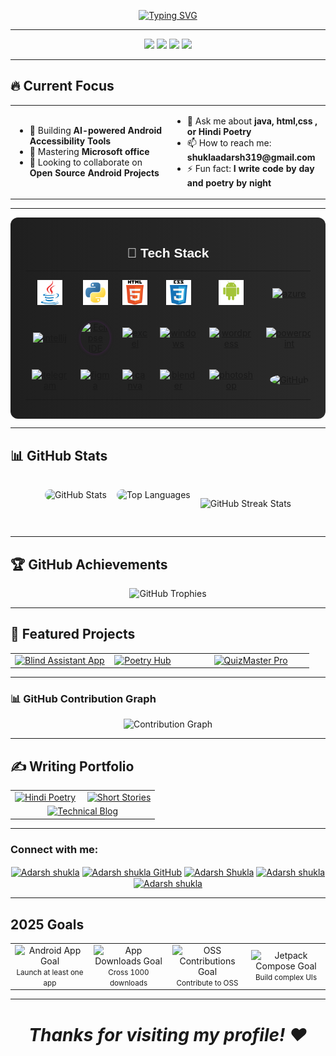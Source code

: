 


<!-- 
  Advanced GitHub Profile README.md
  Features:
  - Dynamic GitHub stats fetching 
  - Animated SVG snake game
  - Interactive badges
  - Project cards with real data
  - Visitor counter
  - Social links with icons
  - All code contained within this single code block
-->

<div align="center">

[![Typing SVG](https://readme-typing-svg.demolab.com?font=Satisfy&weight=600&size=36&duration=4000&pause=1000&color=6C63FF&center=true&vCenter=true&width=800&lines=👋+Hi+I'm+Adarsh+Shukla;Android+Dev+%7C+Poet+%7C+Coder;Open+Source+Enthusiast;Let's+Build+Something+Meaningful)](https://git.io/typing-svg)

</div>




---
<p align="center">
  <span>
    <img src="https://komarev.com/ghpvc/?username=The-AdarshShukla&label=Profile+Visitors&style=for-the-badge&color=6c5ce7&cache_seconds=200" />
    <img src="https://img.shields.io/github/followers/The-AdarshShukla?label=Followers&style=for-the-badge&logo=github&color=00b894&cache_seconds=200" />
    <img src="https://img.shields.io/github/stars/The-AdarshShukla?label=Stars&style=for-the-badge&logo=github&color=f39c12&cache_seconds=200" />
    <img src="https://img.shields.io/badge/Contributions-Active-blueviolet?style=for-the-badge&logo=github&cache_seconds=200" />
  </span>
</p>





---

## 🔥 Current Focus

<div align="center">
  <table>
    <tr>
      <td width="50%">
        <ul>
          <li>🔭 Building <b>AI-powered Android Accessibility Tools</b></li>
          <li>🌱 Mastering <b>Microsoft office</b></li>
          <li>👯 Looking to collaborate on <b>Open Source Android Projects</b></li>
        </ul>
      </td>
      <td width="50%">
        <ul>
          <li>💬 Ask me about <b>java, html,css , or Hindi Poetry</b></li>
          <li>📫 How to reach me: <b>shuklaadarsh319@gmail.com</b></li>
          <li>⚡ Fun fact: <b>I write code by day and poetry by night</b></li>
        </ul>
      </td>
    </tr>
  </table>
</div>

---


<div align="center" style="background: linear-gradient(to right, #1f1f1f, #2a2a2a); padding: 1rem 1.5rem; border-radius: 12px;">
  <h2 style="color: #ffffff; font-family: sans-serif; margin-bottom: 1rem;">
    🚀 Tech Stack
  </h2>
<table>
  <tr>
    <td align="center" style="padding: 10px;">
      <a href="https://www.java.com" target="_blank" rel="noreferrer">
        <img src="https://raw.githubusercontent.com/devicons/devicon/master/icons/java/java-original.svg" alt="java" width="40" height="40"/>
      </a>
    </td>
    <td align="center" style="padding: 10px;">
      <a href="https://www.python.org" target="_blank" rel="noreferrer">
        <img src="https://raw.githubusercontent.com/devicons/devicon/master/icons/python/python-original.svg" alt="python" width="40" height="40"/>
      </a>
    </td>
    <td align="center" style="padding: 10px;">
      <a href="https://www.w3.org/html/" target="_blank" rel="noreferrer">
        <img src="https://raw.githubusercontent.com/devicons/devicon/master/icons/html5/html5-original-wordmark.svg" alt="html5" width="40" height="40"/>
      </a>
    </td>
    <td align="center" style="padding: 10px;">
      <a href="https://www.w3schools.com/css/" target="_blank" rel="noreferrer">
        <img src="https://raw.githubusercontent.com/devicons/devicon/master/icons/css3/css3-original-wordmark.svg" alt="css3" width="40" height="40"/>
      </a>
    </td>
    <td align="center" style="padding: 10px;">
      <a href="https://developer.android.com" target="_blank" rel="noreferrer">
        <img src="https://raw.githubusercontent.com/devicons/devicon/master/icons/android/android-original-wordmark.svg" alt="android" width="40" height="40"/>
      </a>
    </td>
    <td align="center" style="padding: 10px;">
      <a href="https://azure.microsoft.com" target="_blank" rel="noreferrer">
        <img src="https://www.vectorlogo.zone/logos/microsoft_azure/microsoft_azure-icon.svg" alt="azure" width="40" height="40"/>
      </a>
    </td>
    <td align="center" style="padding: 10px;">
  <a href="https://chat.openai.com" target="_blank" rel="noreferrer">
    <img src="https://img.icons8.com/fluency/48/chatgpt.png" alt="ChatGPT" width="40" height="40"/>
  </a>
</td>
    <td align="center" style="padding: 10px;">
      <a href="https://www.mysql.com/" target="_blank" rel="noreferrer">
        <img src="https://raw.githubusercontent.com/devicons/devicon/master/icons/mysql/mysql-original-wordmark.svg" alt="mysql" width="40" height="40"/>
      </a>
    </td>
    <td align="center" style="padding: 10px;">
      <a href="https://cloud.google.com" target="_blank" rel="noreferrer">
        <img src="https://www.vectorlogo.zone/logos/google_cloud/google_cloud-icon.svg" alt="google cloud" width="40" height="40"/>
      </a>
    </td>
  </tr>
  <tr>
    <td align="center" style="padding: 10px;">
      <a href="https://www.jetbrains.com/idea/" target="_blank" rel="noreferrer">
        <img src="https://upload.wikimedia.org/wikipedia/commons/9/9c/IntelliJ_IDEA_Icon.svg" alt="intellij" width="40" height="40"/>
      </a>
    </td>
   <td align="center" style="padding: 10px;">
  <a href="https://www.eclipse.org" target="_blank" rel="noreferrer">
    <img src="https://www.eclipse.org/downloads/assets/public/images/logo-eclipse.png" 
         alt="Eclipse IDE" 
         width="40" 
         height="40"
         style="border-radius: 50%; box-shadow: 0 0 5px rgba(104, 33, 122, 0.5);">
  </a>
</td>
    <td align="center" style="padding: 10px;">
      <a href="https://www.microsoft.com/en-us/microsoft-365/excel" target="_blank" rel="noreferrer">
        <img src="https://upload.wikimedia.org/wikipedia/commons/3/34/Microsoft_Office_Excel_%282019%E2%80%93present%29.svg" alt="excel" width="40" height="40"/>
      </a>
    </td>
    <td align="center" style="padding: 10px;">
      <a href="https://www.microsoft.com/en-us/windows" target="_blank" rel="noreferrer">
        <img src="https://upload.wikimedia.org/wikipedia/commons/5/5f/Windows_logo_-_2012.svg" alt="windows" width="40" height="40"/>
      </a>
    </td>
   <td align="center" style="padding: 10px;">
  <a href="https://wordpress.org" target="_blank" rel="noreferrer">
    <img src="https://www.vectorlogo.zone/logos/wordpress/wordpress-icon.svg" alt="wordpress" width="40" height="40" />
  </a>
</td>
    <td align="center" style="padding: 10px;">
      <a href="https://www.microsoft.com/en-us/microsoft-365/powerpoint" target="_blank" rel="noreferrer">
        <img src="https://upload.wikimedia.org/wikipedia/commons/0/0d/Microsoft_Office_PowerPoint_%282019%E2%80%93present%29.svg" alt="powerpoint" width="40" height="40"/>
      </a>
    </td>
    <td align="center" style="padding: 10px;">
      <a href="https://www.microsoft.com/en-us/microsoft-365/word" target="_blank" rel="noreferrer">
        <img src="https://upload.wikimedia.org/wikipedia/commons/f/fd/Microsoft_Office_Word_%282019%E2%80%93present%29.svg" alt="word" width="40" height="40"/>
      </a>
    </td>
    <td align="center" style="padding: 10px;">
      <a href="https://drive.google.com" target="_blank" rel="noreferrer">
        <img src="https://www.vectorlogo.zone/logos/google_drive/google_drive-icon.svg" alt="google drive" width="40" height="40"/>
      </a>
    </td>
    <td align="center" style="padding: 10px;">
      <a href="https://www.linkedin.com" target="_blank" rel="noreferrer">
        <img src="https://www.vectorlogo.zone/logos/linkedin/linkedin-icon.svg" alt="linkedin" width="40" height="40"/>
      </a>
    </td>
  </tr>
  <tr>
    <td align="center" style="padding: 10px;">
      <a href="https://telegram.org" target="_blank" rel="noreferrer">
        <img src="https://www.vectorlogo.zone/logos/telegram/telegram-icon.svg" alt="telegram" width="40" height="40"/>
      </a>
    </td>
    <td align="center" style="padding: 10px;">
      <a href="https://www.figma.com/" target="_blank" rel="noreferrer">
        <img src="https://www.vectorlogo.zone/logos/figma/figma-icon.svg" alt="figma" width="40" height="40"/>
      </a>
    </td>
    <td align="center" style="padding: 10px;">
      <a href="https://www.canva.com" target="_blank" rel="noreferrer">
        <img src="https://www.vectorlogo.zone/logos/canva/canva-icon.svg" alt="canva" width="40" height="40"/>
      </a>
    </td>
    <td align="center" style="padding: 10px;">
      <a href="https://www.blender.org" target="_blank" rel="noreferrer">
        <img src="https://download.blender.org/branding/community/blender_community_badge_white.svg" alt="blender" width="40" height="40"/>
      </a>
    </td>
    <td align="center" style="padding: 10px;">
      <a href="https://www.photoshop.com/en" target="_blank" rel="noreferrer">
        <img src="https://cdn.worldvectorlogo.com/logos/adobe-photoshop-2.svg" alt="photoshop" width="40" height="40"/>
      </a>
    </td>
    <td align="center" style="padding: 10px;">
  <a href="https://github.com" target="_blank" rel="noreferrer">
    <img src="https://github.githubassets.com/images/modules/logos_page/GitHub-Mark.png" 
         alt="GitHub" 
         width="40" 
         height="40"
         style="border-radius: 50%;">
  </a>
</td>
    <td align="center" style="padding: 10px;">
      <a href="https://developer.android.com/studio" target="_blank" rel="noreferrer">
        <img src="https://upload.wikimedia.org/wikipedia/commons/9/95/Android_Studio_Icon_3.6.svg" alt="androidstudio" width="40" height="40"/>
      </a>
    </td>
    <td align="center" style="padding: 10px;">
      <a href="https://code.visualstudio.com" target="_blank" rel="noreferrer">
        <img src="https://raw.githubusercontent.com/devicons/devicon/master/icons/vscode/vscode-original.svg" alt="vscode" width="40" height="40"/>
      </a>
    </td>
    <td align="center" style="padding: 10px;">
      <a href="https://www.linux.org" target="_blank" rel="noreferrer">
        <img src="https://raw.githubusercontent.com/devicons/devicon/master/icons/linux/linux-original.svg" alt="linux" width="40" height="40"/>
      </a>
    </td>
  </tr>
</table>
</div>






---

## 📊 GitHub Stats

<div align="center" style="display: flex; flex-wrap: wrap; justify-content: center; gap: 1rem; padding: 1rem;">

 <!-- GitHub Stats -->
<picture>
  <source media="(prefers-color-scheme: dark)" 
          srcset="https://github-readme-stats.vercel.app/api?username=The-AdarshShukla&show_icons=true&theme=dark&include_all_commits=true&count_private=true&cache_seconds=200">
  <source media="(prefers-color-scheme: light)" 
          srcset="https://github-readme-stats.vercel.app/api?username=The-AdarshShukla&show_icons=true&theme=default&include_all_commits=true&count_private=true&cache_seconds=200">
  <img src="https://github-readme-stats.vercel.app/api?username=The-AdarshShukla&show_icons=true&theme=dark&include_all_commits=true&count_private=true&cache_seconds=200" 
       alt="GitHub Stats" 
       width="350" 
       style="max-width: 100%; border-radius: 10px;">
</picture>


  <!-- Top Languages -->
  <picture>
    <source media="(prefers-color-scheme: dark)" 
            srcset="https://github-readme-stats.vercel.app/api/top-langs/?username=The-AdarshShukla&layout=compact&theme=dark&cache_seconds=200">
    <source media="(prefers-color-scheme: light)" 
            srcset="https://github-readme-stats.vercel.app/api/top-langs/?username=The-AdarshShukla&layout=compact&theme=default&cache_seconds=200">
    <img src="https://github-readme-stats.vercel.app/api/top-langs/?username=The-AdarshShukla&layout=compact&theme=dark&cache_seconds=200" 
         alt="Top Languages" 
         width="300" 
         style="max-width: 100%; border-radius: 10px;">
  </picture>

 <!-- GitHub Streak Stats -->
<!-- GitHub Streak Stats - Updated Version -->
<img 
  src="https://streak-stats.demolab.com?user=The-AdarshShukla&theme=dark&border_radius=10&date_format=j%20M%5B%20Y%5D"
  alt="GitHub Streak Stats"
  width="350"
  style="max-width: 100%;">

</div>

---

## 🏆 GitHub Achievements

<div align="center">
  <img src="https://github-profile-trophy.vercel.app/?username=The-AdarshShukla&theme=onedark&no-frame=true&row=1&column=7&margin-w=15&margin-h=15&cache_seconds=200" alt="GitHub Trophies" />
</div>

---

## 🚀 Featured Projects

<div align="center">
  <table>
    <tr>
      <td width="33%">
        <a href="https://github.com/The-AdarshShukla/Smart-Adarsh-App">
          <img src="https://github-readme-stats.vercel.app/api/pin/?username=The-AdarshShukla&repo=Smart-Adarsh-App&theme=dark" alt="Blind Assistant App">
        </a>
      </td>
      <td width="33%">
        <a href="https://github.com/The-AdarshShukla/mobileapp">
          <img src="https://github-readme-stats.vercel.app/api/pin/?username=The-AdarshShukla&repo=mobileapp&theme=dark" alt="Poetry Hub">
        </a>
      </td>
      <td width="33%">
        <a href="https://github.com/The-AdarshShukla/quiz-app">
          <img src="https://github-readme-stats.vercel.app/api/pin/?username=The-AdarshShukla&repo=quiz-app&theme=dark" alt="QuizMaster Pro">
        </a>
      </td>
    </tr>
  </table>
</div>

---

### 📊 GitHub Contribution Graph
<div align="center">
  <img src="https://github-readme-activity-graph.vercel.app/graph?username=The-AdarshShukla&theme=react-dark&area=true&hide_border=true&cache_seconds=120" alt="Contribution Graph" />
</div>




---

## ✍️ Writing Portfolio

<div align="center">
  <table>
    <tr>
      <td width="50%">
        <a href="https://The-AdarshShukla.github.io/poetry">
          <img src="https://img.shields.io/badge/Hindi_Poetry-FF6B6B?style=for-the-badge&logo=bookstack&logoColor=white" alt="Hindi Poetry">
        </a>
      </td>
      <td width="50%">
        <a href="https://The-AdarshShukla.github.io/stories">
          <img src="https://img.shields.io/badge/Short_Stories-4ECDC4?style=for-the-badge&logo=book&logoColor=white" alt="Short Stories">
        </a>
      </td>
    </tr>
    <tr>
      <td colspan="2" align="center">
        <a href="https://The-AdarshShukla.github.io/blog">
          <img src="https://img.shields.io/badge/Technical_Blog-556270?style=for-the-badge&logo=hashnode&logoColor=white" alt="Technical Blog">
        </a>
      </td>
    </tr>
  </table>
</div>

---

<h3 align="left">Connect with me:</h3>
<p align="center">
      <a href = "https://twitter.com/@the_adarshshukl" target="blank"><img align="center"src="https://raw.githubusercontent.com/rahuldkjain/github-profile-readme-generator/master/src/images/icons/Social/twitter.svg" alt="Adarsh shukla" height="30" width="50" /></a>                 
     <a href="https://github.com/The-AdarshShukla" target="_blank">
  <img align="center" src="https://raw.githubusercontent.com/rahuldkjain/github-profile-readme-generator/master/src/images/icons/Social/github.svg" alt="Adarsh shukla GitHub" height="30" width="50" /></a>  
      <a href="https://instagram.com/The_AdarshShukla" target="blank"><img align="center" src="https://raw.githubusercontent.com/rahuldkjain/github-profile-readme-generator/master/src/images/icons/Social/instagram.svg" alt="Adarsh Shukla" height="30" width="50" /></a>  
  <a href ="https://linkedin.com/in/theadarshshukla" target="blank"><img align="center" src="https://raw.githubusercontent.com/rahuldkjain/github-profile-readme-generator/master/src/images/icons/Social/linked-in-alt.svg" alt="Adarsh shukla" height="30" width="50" /></a>
    <a href ="https://linkedin.com/in/theadarshshukla" target="blank"><img align="center" src="https://upload.wikimedia.org/wikipedia/commons/8/82/Telegram_logo.svg" alt="Adarsh shukla" height="30" width="50" /></a>



</p>

---
##  2025 Goals

<div align="center"> <table> <tr> <td align="center" width="25%"> <img src="https://img.shields.io/badge/✓%20Publish%20an%20Android%20App-3DDC84?style=for-the-badge&logo=android&logoColor=white" alt="Android App Goal" /> <br><small>Launch at least one app</small> </td> <td align="center" width="25%"> <img src="https://img.shields.io/badge/✓%201K+%20App%20Downloads-34A853?style=for-the-badge&logo=google-play&logoColor=white" alt="App Downloads Goal" /> <br><small>Cross 1000 downloads</small> </td> <td align="center" width="25%"> <img src="https://img.shields.io/badge/✓%205+%20Open%20Source%20PRs-24292F?style=for-the-badge&logo=github&logoColor=white" alt="OSS Contributions Goal" /> <br><small>Contribute to OSS</small> </td> <td align="center" width="25%"> <img src="https://img.shields.io/badge/✓%20Master%20Jetpack%20Compose-4285F4?style=for-the-badge&logo=jetpack-compose&logoColor=white" alt="Jetpack Compose Goal" /> <br><small>Build complex UIs</small> </td> </tr> </table> </div>


---


<h1 align="center">

_Thanks for visiting my profile! ❤️_

</h1>



<!-- 
  End of README.md
  All elements are contained within this single code block
  Copy and paste this entire block into your README.md file
-->
